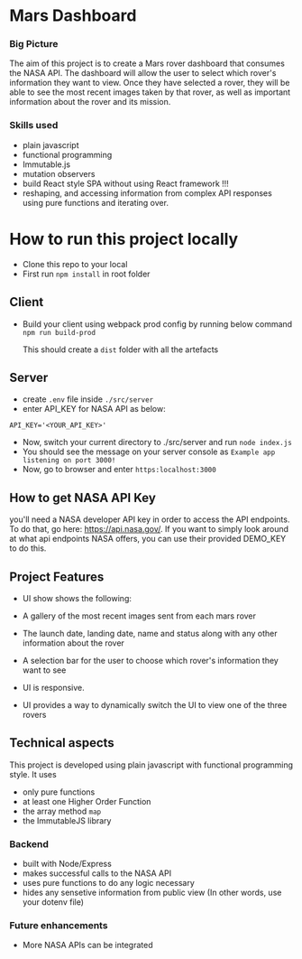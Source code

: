 # Mars Dashboard

### Big Picture

The aim of this project is to create a Mars rover dashboard that consumes the NASA API. The dashboard will allow the user to select which rover's information they want to view. Once they have selected a rover, they will be able to see the most recent images taken by that rover, as well as important information about the rover and its mission. 

### Skills used
- plain javascript
- functional programming
- Immutable.js
- mutation observers
- build React style SPA without using React framework !!!
- reshaping, and accessing information from complex API responses using pure functions and iterating over.

# How to run this project locally

- Clone this repo to your local
- First run `npm install` in root folder

## Client
- Build your client using webpack prod config by running below command
  `npm run build-prod`

  This should create a `dist` folder with all the artefacts

## Server
- create `.env` file inside `./src/server`
- enter API_KEY for NASA API as below:
```
API_KEY='<YOUR_API_KEY>'
```
- Now, switch your current directory to ./src/server and run `node index.js`
- You should see the message on your server console as
`Example app listening on port 3000!`
- Now, go to browser and enter `https:localhost:3000`

## How to get NASA API Key

you'll need a NASA developer API key in order to access the API endpoints. To do that, go here: https://api.nasa.gov/. If you want to simply look around at what api endpoints NASA offers, you can use their provided DEMO_KEY to do this.


## Project Features

- UI show shows the following:

- A gallery of the most recent images sent from each mars rover
- The launch date, landing date, name and status along with any other information about the rover
- A selection bar for the user to choose which rover's information they want to see
- UI is responsive.
- UI provides a way to dynamically switch the UI to view one of the three rovers 

## Technical aspects

This project is developed using plain javascript with functional programming style. It uses
- only pure functions
- at least one Higher Order Function
- the array method `map`
- the ImmutableJS library

### Backend
- built with Node/Express
- makes successful calls to the NASA API
- uses pure functions to do any logic necessary
- hides any sensetive information from public view (In other words, use your dotenv file)

### Future enhancements

- More NASA APIs can be integrated



